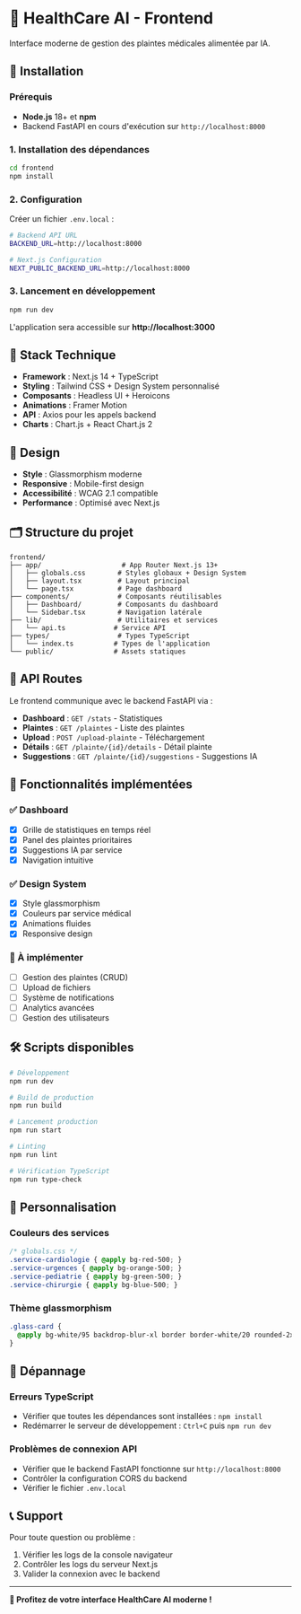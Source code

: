 # 🏥 HealthCare AI - Frontend

Interface moderne de gestion des plaintes médicales alimentée par IA.

## 🚀 Installation

### Prérequis
- **Node.js** 18+ et **npm** 
- Backend FastAPI en cours d'exécution sur `http://localhost:8000`

### 1. Installation des dépendances

```bash
cd frontend
npm install
```

### 2. Configuration

Créer un fichier `.env.local` :

```bash
# Backend API URL
BACKEND_URL=http://localhost:8000

# Next.js Configuration
NEXT_PUBLIC_BACKEND_URL=http://localhost:8000
```

### 3. Lancement en développement

```bash
npm run dev
```

L'application sera accessible sur **http://localhost:3000**

## 🎨 Stack Technique

- **Framework** : Next.js 14 + TypeScript
- **Styling** : Tailwind CSS + Design System personnalisé
- **Composants** : Headless UI + Heroicons
- **Animations** : Framer Motion
- **API** : Axios pour les appels backend
- **Charts** : Chart.js + React Chart.js 2

## 📱 Design

- **Style** : Glassmorphism moderne
- **Responsive** : Mobile-first design
- **Accessibilité** : WCAG 2.1 compatible
- **Performance** : Optimisé avec Next.js

## 🗂️ Structure du projet

```
frontend/
├── app/                    # App Router Next.js 13+
│   ├── globals.css        # Styles globaux + Design System
│   ├── layout.tsx         # Layout principal
│   └── page.tsx           # Page dashboard
├── components/            # Composants réutilisables
│   ├── Dashboard/         # Composants du dashboard
│   └── Sidebar.tsx        # Navigation latérale
├── lib/                   # Utilitaires et services
│   └── api.ts            # Service API
├── types/                 # Types TypeScript
│   └── index.ts          # Types de l'application
└── public/               # Assets statiques
```

## 🔗 API Routes

Le frontend communique avec le backend FastAPI via :

- **Dashboard** : `GET /stats` - Statistiques
- **Plaintes** : `GET /plaintes` - Liste des plaintes
- **Upload** : `POST /upload-plainte` - Téléchargement
- **Détails** : `GET /plainte/{id}/details` - Détail plainte
- **Suggestions** : `GET /plainte/{id}/suggestions` - Suggestions IA

## 🎯 Fonctionnalités implémentées

### ✅ Dashboard
- [x] Grille de statistiques en temps réel
- [x] Panel des plaintes prioritaires
- [x] Suggestions IA par service
- [x] Navigation intuitive

### ✅ Design System
- [x] Style glassmorphism
- [x] Couleurs par service médical
- [x] Animations fluides
- [x] Responsive design

### 🚧 À implémenter
- [ ] Gestion des plaintes (CRUD)
- [ ] Upload de fichiers
- [ ] Système de notifications
- [ ] Analytics avancées
- [ ] Gestion des utilisateurs

## 🛠️ Scripts disponibles

```bash
# Développement
npm run dev

# Build de production
npm run build

# Lancement production
npm run start

# Linting
npm run lint

# Vérification TypeScript
npm run type-check
```

## 🎨 Personnalisation

### Couleurs des services
```css
/* globals.css */
.service-cardiologie { @apply bg-red-500; }
.service-urgences { @apply bg-orange-500; }
.service-pediatrie { @apply bg-green-500; }
.service-chirurgie { @apply bg-blue-500; }
```

### Thème glassmorphism
```css
.glass-card {
  @apply bg-white/95 backdrop-blur-xl border border-white/20 rounded-2xl;
}
```

## 🔧 Dépannage

### Erreurs TypeScript
- Vérifier que toutes les dépendances sont installées : `npm install`
- Redémarrer le serveur de développement : `Ctrl+C` puis `npm run dev`

### Problèmes de connexion API
- Vérifier que le backend FastAPI fonctionne sur `http://localhost:8000`
- Contrôler la configuration CORS du backend
- Vérifier le fichier `.env.local`

## 📞 Support

Pour toute question ou problème :
1. Vérifier les logs de la console navigateur
2. Contrôler les logs du serveur Next.js
3. Valider la connexion avec le backend

---

**🎉 Profitez de votre interface HealthCare AI moderne !** 